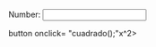 <html>
	<head>
		<script>
			function cuadrado(){
				var num = document.getElementById("n1");
				num.value *= num.value;
			}
		</script>
	</head>
	<body>
		Number: <input type="text" id="n1">
		<p>button onclick= "cuadrado();"x^2></button></p>
	</body>
</html>
